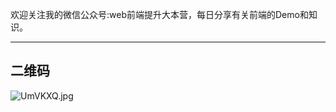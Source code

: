 

欢迎关注我的微信公众号:web前端提升大本营，每日分享有关前端的Demo和知识。

---------


二维码
--------
![UmVKXQ.jpg](https://s1.ax1x.com/2020/07/09/UmVKXQ.jpg)

